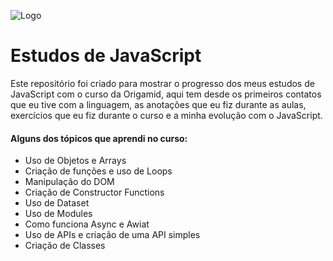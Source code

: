 ![Logo](https://img.icons8.com/?size=50&id=108784&format=png&color=000000)
# Estudos de JavaScript

Este repositório foi criado para mostrar o progresso dos meus estudos de JavaScript com o curso da Origamid, aqui tem desde os primeiros contatos que eu tive com a linguagem, as anotações que eu fiz durante as aulas, exercícios que eu fiz durante o curso e a minha evolução com o JavaScript.


#### Alguns dos tópicos que aprendi no curso:
- Uso de Objetos e Arrays
- Criação de funções e uso de Loops
- Manipulação do DOM
- Criação de Constructor Functions
- Uso de Dataset
- Uso de Modules
- Como funciona Async e Awiat
- Uso de APIs e criação de uma API simples 
- Criação de Classes
